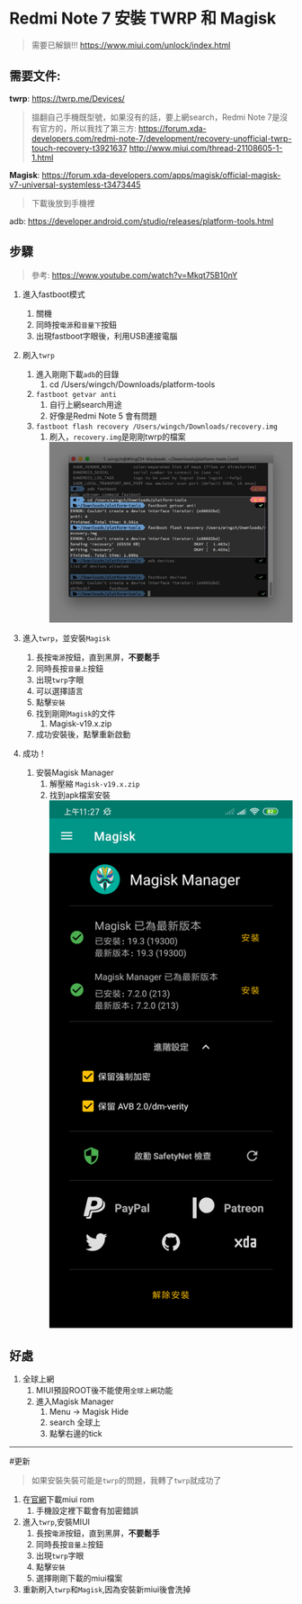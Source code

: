 # Redmi Note 7 安裝 TWRP 和 Magisk

> 需要已解鎖!!! https://www.miui.com/unlock/index.html

## 需要文件:
**twrp**: https://twrp.me/Devices/
> 搵翻自己手機既型號，如果沒有的話，要上網search，Redmi Note 7是沒有官方的，所以我找了第三方: 
> https://forum.xda-developers.com/redmi-note-7/development/recovery-unofficial-twrp-touch-recovery-t3921637
> http://www.miui.com/thread-21108605-1-1.html

**Magisk**: https://forum.xda-developers.com/apps/magisk/official-magisk-v7-universal-systemless-t3473445

> 下載後放到手機裡

adb: https://developer.android.com/studio/releases/platform-tools.html



## 步驟

> 參考: https://www.youtube.com/watch?v=Mkqt75B10nY

1. 進入fastboot模式 
    1. 關機
    2. 同時按`電源`和`音量下`按鈕
    3. 出現fastboot字眼後，利用USB連接電腦
2. 刷入`twrp`
    1. 進入剛剛下載`adb`的目錄
        1. cd /Users/wingch/Downloads/platform-tools
    2. `fastboot getvar anti`
        1. 自行上網search用途
        2. 好像是Redmi Note 5 會有問題
    3. `fastboot flash recovery /Users/wingch/Downloads/recovery.img`
        1. 刷入，`recovery.img`是剛剛twrp的檔案
![-c](./media/15601349243151/15601362634474.jpg)

1. 進入`twrp`，並安裝`Magisk`
    1. 長按`電源`按鈕，直到黑屏，**不要鬆手**
    2. 同時長按`音量上`按鈕
    3. 出現`twrp`字眼 
    4. 可以選擇語言
    5. 點擊`安裝`
    6. 找到剛剛`Magisk`的文件
        1. Magisk-v19.x.zip
    7. 成功安裝後，點擊重新啟動
2. 成功！
    1. 安裝Magisk Manager
        1. 解壓縮 `Magisk-v19.x.zip`
        2. 找到apk檔案安裝
    ![-c300](./media/15601349243151/Screenshot_2019-06-10-11-27-17-575_com.topjohnwu.magisk.png)

## 好處
1. 全球上網
    1. MIUI預設ROOT後不能使用`全球上網`功能
    2. 進入Magisk Manager
        1. Menu -> Magisk Hide
        2. search 全球上
        3. 點擊右邊的tick

-----

#更新

> 如果安裝失裝可能是`twrp`的問題，我轉了`twrp`就成功了

1. 在[官網](http://www.miui.com/download-356.html)下載miui rom
    1. 手機設定裡下載會有加密錯誤
2. 進入`twrp`,安裝MIUI
    1. 長按`電源`按鈕，直到黑屏，**不要鬆手**
    2. 同時長按`音量上`按鈕
    3. 出現`twrp`字眼
    4. 點擊`安裝`
    5. 選擇剛剛下載的miui檔案
3. 重新刷入`twrp`和`Magisk`,因為安裝新miui後會洗掉